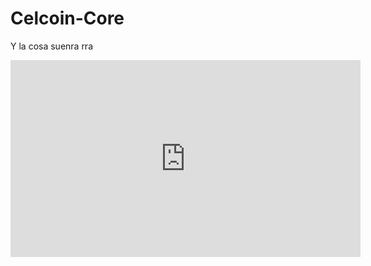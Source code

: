 # Celcoin-Core

Y la cosa suenra rra
<iframe width="560" height="315" src="https://www.youtube.com/embed/ftWNADEt4co" frameborder="0" allow="autoplay; encrypted-media" allowfullscreen></iframe>
